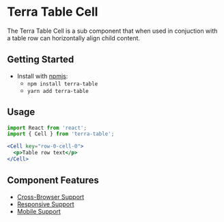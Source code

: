 # Terra Table Cell

The Terra Table Cell is a sub component that when used in conjuction with a table row can horizontally align child content.

## Getting Started

- Install with [npmjs](https://www.npmjs.com):
  - `npm install terra-table`
  - `yarn add terra-table`

## Usage

```jsx
import React from 'react';
import { Cell } from 'terra-table';

<Cell key="row-0-cell-0">
  <p>Table row text</p>
</Cell>
```

## Component Features
* [Cross-Browser Support](https://github.com/cerner/terra-ui/blob/master/src/terra-dev-site/contributing/ComponentStandards.e.contributing.md#cross-browser-support)
* [Responsive Support](https://github.com/cerner/terra-ui/blob/master/src/terra-dev-site/contributing/ComponentStandards.e.contributing.md#responsive-support)
* [Mobile Support](https://github.com/cerner/terra-ui/blob/master/src/terra-dev-site/contributing/ComponentStandards.e.contributing.md#mobile-support)
